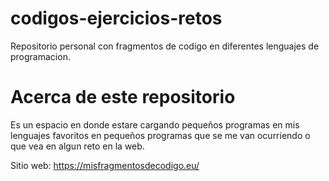 # codigos-ejercicios-retos
Repositorio personal con fragmentos de codigo en diferentes lenguajes de programacion.

# Acerca de este repositorio
Es un espacio en donde estare cargando pequeños programas en mis lenguajes favoritos en pequeños programas que se me van ocurriendo o que vea en algun reto en la web.

Sitio web: https://misfragmentosdecodigo.eu/
